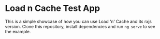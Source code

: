 # Load n Cache Test App

This is a simple showcase of how you can use Load 'n' Cache and its rxjs version. Clone this repository, install dependencies and run `ng serve` to see the example.